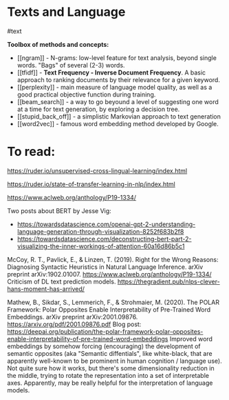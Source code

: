 # Texts and Language
#text

**Toolbox of methods and concepts:**
* [[ngram]] - N-grams: low-level feature for text analysis, beyond single words. "Bags" of several (2-3) words.
* [[tfidf]] - **Text Frequency - Inverse Document Frequency**. A basic approach to ranking documents by their relevance for a given keyword.
* [[perplexity]] - main measure of language model quality, as well as a good practical objective function during training.
* [[beam_search]] - a way to go beyound a level of suggesting one word at a time for text generation, by exploring a decision tree.
* [[stupid_back_off]] - a simplistic Markovian approach to text generation
* [[word2vec]] - famous word embedding method developed by Google.

# To read:
https://ruder.io/unsupervised-cross-lingual-learning/index.html

https://ruder.io/state-of-transfer-learning-in-nlp/index.html

https://www.aclweb.org/anthology/P19-1334/ 

Two posts about BERT by Jesse Vig:
* https://towardsdatascience.com/openai-gpt-2-understanding-language-generation-through-visualization-8252f683b2f8
* https://towardsdatascience.com/deconstructing-bert-part-2-visualizing-the-inner-workings-of-attention-60a16d86b5c1

McCoy, R. T., Pavlick, E., & Linzen, T. (2019). Right for the Wrong Reasons: Diagnosing Syntactic Heuristics in Natural Language Inference. arXiv preprint arXiv:1902.01007.
https://www.aclweb.org/anthology/P19-1334/
Criticism of DL text prediction models.
https://thegradient.pub/nlps-clever-hans-moment-has-arrived/

Mathew, B., Sikdar, S., Lemmerich, F., & Strohmaier, M. (2020). The POLAR Framework: Polar Opposites Enable Interpretability of Pre-Trained Word Embeddings. arXiv preprint arXiv:2001.09876.
https://arxiv.org/pdf/2001.09876.pdf
Blog post:
https://deepai.org/publication/the-polar-framework-polar-opposites-enable-interpretability-of-pre-trained-word-embeddings
Improved word embeddings by somehow forcing (encouraging) the development of semantic opposites (aka "Semantic diffentials", like white-black, that are apparently well-known to be prominent in human cognition / language use). Not quite sure how it works, but there's some dimensionality reduction in the middle, trying to rotate the representation into a set of interpretable axes. Apparently, may be really helpful for the interpretation of language models.